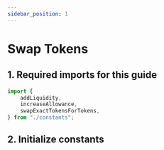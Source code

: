 ```yaml
---
sidebar_position: 1
---
```


# Swap Tokens

## 1. Required imports for this guide

```typescript
import {
    addLiquidity,
    increaseAllowance,
    swapExactTokensForTokens,
} from "./constants";
```

## 2. Initialize constants
